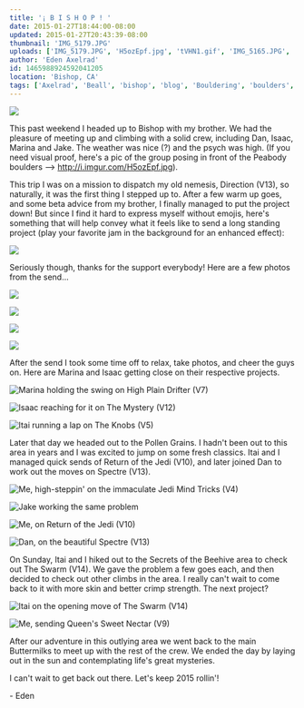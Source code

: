 ```yaml
---
title: '¡ B I S H O P ! '
date: 2015-01-27T18:44:00-08:00
updated: 2015-01-27T20:43:39-08:00
thumbnail: 'IMG_5179.JPG'
uploads: ['IMG_5179.JPG', 'H5ozEpf.jpg', 'tVHN1.gif', 'IMG_5165.JPG', 'IMG_5166.JPG', 'IMG_5167.JPG', 'IMG_5168.JPG', 'IMG_1296.jpg', 'IMG_5163.JPG', 'IMG_5174.jpg', 'IMG_1317.jpg', 'IMG_1340.jpg', 'IMG_1347.jpg', 'IMG_1358.jpg', 'IMG_5196.JPG', 'IMG_1393.jpg']
author: 'Eden Axelrad'
id: 1465988924592041205
location: 'Bishop, CA'
tags: ['Axelrad', 'Beall', 'bishop', 'blog', 'Bouldering', 'boulders', 'buttermilker', 'buttermilks', 'California', 'Climbing', 'Daniel Woods', 'Eden', 'Five Ten', 'granite', 'Itai', 'jedi']
---
```


![](uploads/IMG_5179.JPG)

This past weekend I headed up to Bishop with my brother. We had the pleasure of meeting up and climbing with a solid crew, including Dan, Isaac, Marina and Jake. The weather was nice (?) and the psych was high. (If you need visual proof, here's a pic of the group posing in front of the Peabody boulders --> <http://i.imgur.com/H5ozEpf.jpg>).

This trip I was on a mission to dispatch my old nemesis, Direction (V13), so naturally, it was the first thing I stepped up to. After a few warm up goes, and some beta advice from my brother, I finally managed to put the project down! But since I find it hard to express myself without emojis, here's something that will help convey what it feels like to send a long standing project (play your favorite jam in the background for an enhanced effect):

![](uploads/tVHN1.gif)

Seriously though, thanks for the support everybody! Here are a few photos from the send...

![](uploads/IMG_5165.JPG)

![](uploads/IMG_5166.JPG)

![](uploads/IMG_5167.JPG)

![](uploads/IMG_5168.JPG)

After the send I took some time off to relax, take photos, and cheer the guys on. Here are Marina and Isaac getting close on their respective projects.

![Marina holding the swing on High Plain Drifter (V7)](uploads/IMG_1296.jpg)

![Isaac reaching for it on The Mystery (V12)](uploads/IMG_5163.JPG)

![Itai running a lap on The Knobs (V5)](uploads/IMG_5174.jpg)

Later that day we headed out to the Pollen Grains. I hadn't been out to this area in years and I was excited to jump on some fresh classics. Itai and I managed quick sends of Return of the Jedi (V10), and later joined Dan to work out the moves on Spectre (V13).

![Me, high-steppin' on the immaculate Jedi Mind Tricks (V4)](uploads/IMG_1317.jpg)

![Jake working the same problem](uploads/IMG_1340.jpg)

![Me, on Return of the Jedi (V10)](uploads/IMG_1347.jpg)

![Dan, on the beautiful Spectre (V13)](uploads/IMG_1358.jpg)

On Sunday, Itai and I hiked out to the Secrets of the Beehive area to check out The Swarm (V14). We gave the problem a few goes each, and then decided to check out other climbs in the area. I really can't wait to come back to it with more skin and better crimp strength. The next project?

![Itai on the opening move of The Swarm (V14)](uploads/IMG_5196.JPG)

![Me, sending Queen's Sweet Nectar (V9)](uploads/IMG_1393.jpg)

After our adventure in this outlying area we went back to the main Buttermilks to meet up with the rest of the crew. We ended the day by laying out in the sun and contemplating life's great mysteries.

I can't wait to get back out there. Let's keep 2015 rollin'!

\- Eden

